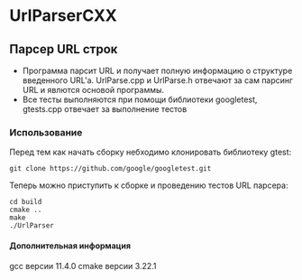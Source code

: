 # UrlParserCXX

## Парсер URL строк

* Программа парсит URL и получает полную информацию о структуре введенного URL'a. UrlParse.cpp и UrlParse.h отвечают за сам парсинг URL и явлются основой программы.
* Все тесты выполняются при помощи библиотеки googletest, gtests.cpp отвечает за выполнение тестов

### Использование

Перед тем как начать сборку небходимо клонировать библиотеку gtest:

```
git clone https://github.com/google/googletest.git
```

Теперь можно приступить к сборке и проведению тестов URL парсера: 

```
cd build
cmake ..
make
./UrlParser
```

#### Дополнительная информация
gcc версии 11.4.0
cmake версии 3.22.1
